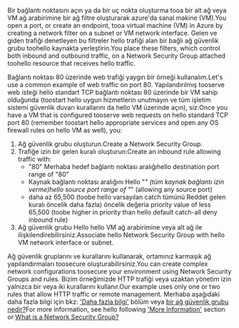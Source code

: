 <span data-ttu-id="54e1c-101">Bir bağlantı noktasını açın ya da bir uç nokta oluşturma tooa bir alt ağ veya VM ağ arabirimine bir ağ filtre oluşturarak azure'da sanal makine (VM).</span><span class="sxs-lookup"><span data-stu-id="54e1c-101">You open a port, or create an endpoint, tooa virtual machine (VM) in Azure by creating a network filter on a subnet or VM network interface.</span></span> <span data-ttu-id="54e1c-102">Gelen ve giden trafiği denetleyen bu filtreler hello trafiği alan bir bağlı ağ güvenlik grubu toohello kaynakta yerleştirin.</span><span class="sxs-lookup"><span data-stu-id="54e1c-102">You place these filters, which control both inbound and outbound traffic, on a Network Security Group attached toohello resource that receives hello traffic.</span></span>

<span data-ttu-id="54e1c-103">Bağlantı noktası 80 üzerinde web trafiği yaygın bir örneği kullanalım.</span><span class="sxs-lookup"><span data-stu-id="54e1c-103">Let's use a common example of web traffic on port 80.</span></span> <span data-ttu-id="54e1c-104">Yapılandırılmış tooserve web isteği hello standart TCP bağlantı noktası 80 üzerinde bir VM sahip olduğunda (toostart hello uygun hizmetlerin unutmayın ve tüm işletim sistemi güvenlik duvarı kurallarını da hello VM üzerinde açın), siz:</span><span class="sxs-lookup"><span data-stu-id="54e1c-104">Once you have a VM that is configured tooserve web requests on hello standard TCP port 80 (remember toostart hello appropriate services and open any OS firewall rules on hello VM as well), you:</span></span>

1. <span data-ttu-id="54e1c-105">Ağ güvenlik grubu oluşturun.</span><span class="sxs-lookup"><span data-stu-id="54e1c-105">Create a Network Security Group.</span></span>
2. <span data-ttu-id="54e1c-106">Trafiğe izin bir gelen kuralı oluşturun:</span><span class="sxs-lookup"><span data-stu-id="54e1c-106">Create an inbound rule allowing traffic with:</span></span>
   * <span data-ttu-id="54e1c-107">"80" Merhaba hedef bağlantı noktası aralığı</span><span class="sxs-lookup"><span data-stu-id="54e1c-107">hello destination port range of "80"</span></span>
   * <span data-ttu-id="54e1c-108">Kaynak bağlantı noktası aralığını Hello "*" (tüm kaynak bağlantı izin verme)</span><span class="sxs-lookup"><span data-stu-id="54e1c-108">hello source port range of "*" (allowing any source port)</span></span>
   * <span data-ttu-id="54e1c-109">daha az 65,500 (toobe hello varsayılan catch tümünü Reddet gelen kuralı öncelik daha fazla) öncelik değeri</span><span class="sxs-lookup"><span data-stu-id="54e1c-109">a priority value of less 65,500 (toobe higher in priority than hello default catch-all deny inbound rule)</span></span>
3. <span data-ttu-id="54e1c-110">Ağ güvenlik grubu Hello hello VM ağ arabirimine veya alt ağ ile ilişkilendirebilirsiniz.</span><span class="sxs-lookup"><span data-stu-id="54e1c-110">Associate hello Network Security Group with hello VM network interface or subnet.</span></span>

<span data-ttu-id="54e1c-111">Ağ güvenlik gruplarını ve kurallarını kullanarak, ortamınız karmaşık ağ yapılandırmaları toosecure oluşturabilirsiniz.</span><span class="sxs-lookup"><span data-stu-id="54e1c-111">You can create complex network configurations toosecure your environment using Network Security Groups and rules.</span></span> <span data-ttu-id="54e1c-112">Bizim örneğimizde HTTP trafiği veya uzaktan yönetim izin yalnızca bir veya iki kurallarını kullanır.</span><span class="sxs-lookup"><span data-stu-id="54e1c-112">Our example uses only one or two rules that allow HTTP traffic or remote management.</span></span> <span data-ttu-id="54e1c-113">Merhaba aşağıdaki daha fazla bilgi için bkz: ['Daha fazla bilgi'](#more-information-on-network-security-groups) bölüm veya [bir ağ güvenlik grubu nedir?](../articles/virtual-network/virtual-networks-nsg.md)</span><span class="sxs-lookup"><span data-stu-id="54e1c-113">For more information, see hello following ['More Information'](#more-information-on-network-security-groups) section or [What is a Network Security Group?](../articles/virtual-network/virtual-networks-nsg.md)</span></span>

